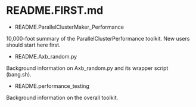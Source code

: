 # README.FIRST.md

* README.ParallelClusterMaker_Performance

10,000-foot summary of the ParallelClusterPerformance toolkit.  New users
should start here first.

* README.Axb_random.py

Background information on Axb_random.py and its wrapper script (bang.sh).

* README.performance_testing

Background information on the overall toolkit.
